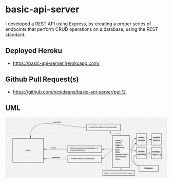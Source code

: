 # basic-api-server
I developed a REST API using Express, by creating a proper series of endpoints that perform CRUD operations on a database, using the REST standard.

## Deployed Heroku
- https://basic-api-server.herokuapp.com/

## Github Pull Request(s)
- https://github.com/nickdeans/basic-api-server/pull/2

## UML 
![](./assets/UML.png)
